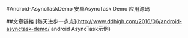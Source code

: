 #Android-AsyncTaskDemo
安卓AsyncTask Demo 应用源码

##文章链接
[每天进步一点点](http://www.ddhigh.com/2016/06/android-asynctask-demo/ android AsyncTask示例)